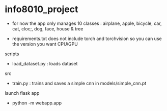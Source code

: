 # info8010_project

- for now the app only manages 10 classes :
airplane, apple, bicycle, car, cat, cloc;, dog, face, house & tree

- requirements.txt does not include torch and torchvision so you can use the version you want CPU/GPU

scripts
- load_dataset.py : loads dataset

src
- train.py : trains and saves a simple cnn in models/simple_cnn.pt

launch flask app
- python -m webapp.app